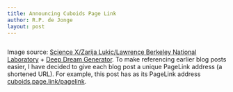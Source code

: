 ```yaml
---
title: Announcing Cuboids Page Link
author: R.P. de Jonge
layout: post
---
```


<span class="image left"><img src="{{ 'assets/images/deep-darkmatter.jpg' | relative_url }}" alt="" /></span>

Image source: <a href="https://phys.org/news/2019-06-candidate-dark.html">Science X/Zarija Lukic/Lawrence Berkeley National Laboratory</a> + <a href="https://deepdreamgenerator.com/">Deep Dream Generator</a>. To make referencing earlier blog posts easier, I have decided to give each blog post a unique PageLink address (a shortened URL). For example, this post has as its PageLink address <a href="https://cuboids.page.link/pagelink">cuboids.page.link/pagelink</a>.
